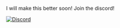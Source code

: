 I will make this better soon! Join the discord!

[<img align="top" alt="Discord" src="https://img.shields.io/badge/Discord-5165f6?style=for-the-badge&logo=discord&logoColor=white" />](https://discord.gg/csK7DU3wRp)
